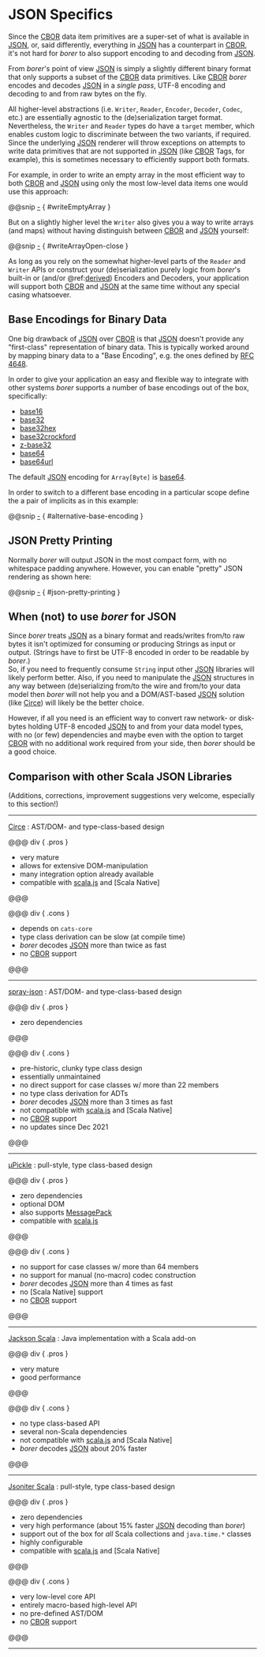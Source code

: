 JSON Specifics
==============

Since the [CBOR] data item primitives are a super-set of what is available in [JSON], or, said differently, everything
in [JSON] has a counterpart in [CBOR], it's not hard for _borer_ to also support encoding to and decoding from [JSON].

From _borer_'s point of view [JSON] is simply a slightly different binary format that only supports a subset of the
[CBOR] data primitives. Like [CBOR] _borer_ encodes and decodes [JSON] in a *single pass*, UTF-8 encoding and
decoding to and from raw bytes on the fly.

All higher-level abstractions (i.e. `Writer`, `Reader`, `Encoder`, `Decoder`, `Codec`, etc.) are essentially agnostic
to the (de)serialization target format. Nevertheless, the `Writer` and `Reader` types do have a `target` member, which
enables custom logic to discriminate between the two variants, if required.<br>
Since the underlying [JSON] renderer will throw exceptions on attempts to write data primitives that are not supported
in [JSON] (like [CBOR] Tags, for example), this is sometimes necessary to efficiently support both formats.

For example, in order to write an empty array in the most efficient way to both [CBOR] and [JSON] using only the most
low-level data items one would use this approach:

@@snip [-]($test$/JsonSpecificsSpec.scala) { #writeEmptyArray }

But on a slightly higher level the `Writer` also gives you a way to write arrays (and maps) without having distinguish
between [CBOR] and [JSON] yourself:

@@snip [-]($test$/JsonSpecificsSpec.scala) { #writeArrayOpen-close }

As long as you rely on the somewhat higher-level parts of the `Reader` and `Writer` APIs or construct your
(de)serialization purely logic from _borer_'s built-in or (and/or @ref:[derived](../borer-derivation/index.md)) Encoders
and
Decoders, your application will support both [CBOR] and [JSON] at the same time without any special casing whatsoever.


Base Encodings for Binary Data
------------------------------

One big drawback of [JSON] over [CBOR] is that [JSON] doesn't provide any "first-class" representation of binary data.
This is typically worked around by mapping binary data to a "Base Encoding", e.g. the ones defined by [RFC 4648].

In order to give your application an easy and flexible way to integrate with other systems _borer_ supports a number
of base encodings out of the box, specifically:

- [base16](https://tools.ietf.org/html/rfc4648#section-8)
- [base32](https://tools.ietf.org/html/rfc4648#section-6)
- [base32hex](https://tools.ietf.org/html/rfc4648#section-7)
- [base32crockford](https://en.wikipedia.org/wiki/Base32#Crockford's_Base32)
- [z-base32](http://philzimmermann.com/docs/human-oriented-base-32-encoding.txt)
- [base64]
- [base64url](https://tools.ietf.org/html/rfc4648#section-5)

The default [JSON] encoding for `Array[Byte]` is [base64].

In order to switch to a different base encoding in a particular scope define the a pair of implicits as in this example:

@@snip [-]($test$/JsonSpecificsSpec.scala) { #alternative-base-encoding }


JSON Pretty Printing
--------------------

Normally _borer_ will output JSON in the most compact form, with no whitespace padding anywhere.
However, you can enable "pretty" JSON rendering as shown here:

@@snip [-]($test$/JsonSpecificsSpec.scala) { #json-pretty-printing }


When (not) to use _borer_ for JSON
----------------------------------

Since _borer_ treats [JSON] as a binary format and reads/writes from/to raw bytes it isn't optimized for consuming or
producing Strings as input or output. (Strings have to first be UTF-8 encoded in order to be readable by _borer_.)<br>
So, if you need to frequently consume `String` input other [JSON] libraries will likely perform better.
Also, if you need to manipulate the [JSON] structures in any way between (de)serializing from/to the wire and from/to
your data model then _borer_ will not help you and a DOM/AST-based [JSON] solution (like [Circe]) will likely be the
better choice.

However, if all you need is an efficient way to convert raw network- or disk-bytes holding UTF-8 encoded [JSON] to and
from your data model types, with no (or few) dependencies and maybe even with the option to target [CBOR] with no
additional work required from your side, then _borer_ should be a good choice.


Comparison with other Scala JSON Libraries
------------------------------------------

(Additions, corrections, improvement suggestions very welcome, especially to this section!)

---

[Circe]
: AST/DOM- and type-class-based design

@@@ div { .pros }

- very mature
- allows for extensive DOM-manipulation
- many integration option already available
- compatible with [scala.js] and [Scala Native]

@@@

@@@ div { .cons }

- depends on `cats-core`
- type class derivation can be slow (at compile time)
- _borer_ decodes [JSON] more than twice as fast
- no [CBOR] support

@@@

---
    
[spray-json]
: AST/DOM- and type-class-based design

@@@ div { .pros }

- zero dependencies

@@@

@@@ div { .cons }

- pre-historic, clunky type class design
- essentially unmaintained
- no direct support for case classes w/ more than 22 members
- no type class derivation for ADTs
- _borer_ decodes [JSON] more than 3 times as fast
- not compatible with [scala.js] and [Scala Native]
- no [CBOR] support
- no updates since Dec 2021

@@@

---
    
[µPickle]
: pull-style, type class-based design

@@@ div { .pros }

- zero dependencies
- optional DOM
- also supports [MessagePack]
- compatible with [scala.js]

@@@

@@@ div { .cons }

- no support for case classes w/ more than 64 members
- no support for manual (no-macro) codec construction
- _borer_ decodes [JSON] more than 4 times as fast
- no [Scala Native] support
- no [CBOR] support

@@@

---
    
[Jackson Scala]
: Java implementation with a Scala add-on

@@@ div { .pros }

- very mature
- good performance

@@@

@@@ div { .cons }

- no type class-based API
- several non-Scala dependencies
- not compatible with [scala.js] and [Scala Native]
- _borer_ decodes [JSON] about 20% faster

@@@

---
        
[Jsoniter Scala]
: pull-style, type class-based design

@@@ div { .pros }

- zero dependencies
- very high performance (about 15% faster [JSON] decoding than _borer_)
- support out of the box for _all_ Scala collections and `java.time.*` classes
- highly configurable
- compatible with [scala.js] and [Scala Native]

@@@

@@@ div { .cons }

- very low-level core API
- entirely macro-based high-level API
- no pre-defined AST/DOM
- no [CBOR] support

@@@

---

[CBOR]: https://cbor.io/

[JSON]: https://json.org/

[RFC 4648]: https://tools.ietf.org/html/rfc4648

[base64]: https://tools.ietf.org/html/rfc4648#section-4

[Circe]: https://circe.github.io/circe/

[spray-json]: https://github.com/spray/spray-json/

[json-benchmark-files]: https://github.com/sirthias/borer/tree/master/benchmarks/src/main/resources

[Jackson Scala]: https://github.com/FasterXML/jackson-module-scala

[µPickle]: https://com-lihaoyi.github.io/upickle/

[Jsoniter Scala]: https://github.com/plokhotnyuk/jsoniter-scala

[MessagePack]: https://msgpack.org/

[scala.js]: https://www.scala-js.org/
